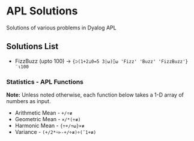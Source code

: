 # APL Solutions
Solutions of various problems in Dyalog APL

## Solutions List
- FizzBuzz (upto 100) -> `{⊃(1+2⊥0=5 3|⍵)⌷⍵ 'Fizz' 'Buzz' 'FizzBuzz'}¨⍳100`

### Statistics - APL Functions
**Note:** Unless noted otherwise, each function below takes a 1-D array of numbers as input.

- Arithmetic Mean - `+/÷≢`
- Geometric  Mean - `×/*(÷≢)`
- Harmonic   Mean - `{÷+/÷⍵}×≢`
- Variance        - `(+/2*⍨⊢-+/÷≢)÷(¯1+≢)`
